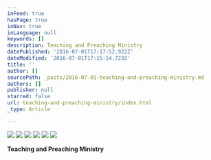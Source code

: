 ```yaml
---
inFeed: true
hasPage: true
inNav: true
inLanguage: null
keywords: []
description: Teaching and Preaching Ministry
datePublished: '2016-07-01T17:17:52.922Z'
dateModified: '2016-07-01T17:15:14.723Z'
title: ''
author: []
sourcePath: _posts/2016-07-01-teaching-and-preaching-ministry.md
authors: []
publisher: null
starred: false
url: teaching-and-preaching-ministry/index.html
_type: Article

---
```

![](https://the-grid-user-content.s3-us-west-2.amazonaws.com/b350086b-cf66-4a75-af9a-5411eea936c8.jpg)
![](https://the-grid-user-content.s3-us-west-2.amazonaws.com/0c3ded69-efe6-4d7e-9935-63b8dff8218c.jpg)
![](https://the-grid-user-content.s3-us-west-2.amazonaws.com/e4278a3b-c7f0-4789-9236-0bc9bb686593.jpg)
![](https://the-grid-user-content.s3-us-west-2.amazonaws.com/22128e36-9d5d-4158-9615-c934dd513f87.jpg)
![](https://the-grid-user-content.s3-us-west-2.amazonaws.com/6d9f24ce-4714-4d2a-ac90-867f6821e481.jpg)
![](https://the-grid-user-content.s3-us-west-2.amazonaws.com/34326cca-d002-4f59-9ac6-68449aeeb1e8.jpg)

**Teaching and Preaching Ministry**